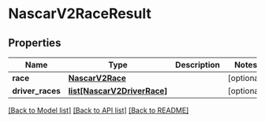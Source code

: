 # NascarV2RaceResult

## Properties
Name | Type | Description | Notes
------------ | ------------- | ------------- | -------------
**race** | [**NascarV2Race**](NascarV2Race.md) |  | [optional] 
**driver_races** | [**list[NascarV2DriverRace]**](NascarV2DriverRace.md) |  | [optional] 

[[Back to Model list]](../README.md#documentation-for-models) [[Back to API list]](../README.md#documentation-for-api-endpoints) [[Back to README]](../README.md)

